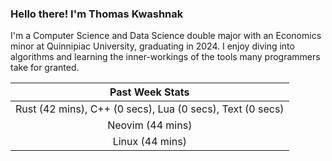 
### Hello there! I'm Thomas Kwashnak

I'm a Computer Science and Data Science double major with an Economics
minor at Quinnipiac University, graduating in 2024.
I enjoy diving into algorithms and learning the inner-workings of the tools
many programmers take for granted.

| Past Week Stats |
| :---: |
| Rust (42 mins), C++ (0 secs), Lua (0 secs), Text (0 secs) |
| Neovim (44 mins) |
| Linux (44 mins) |

